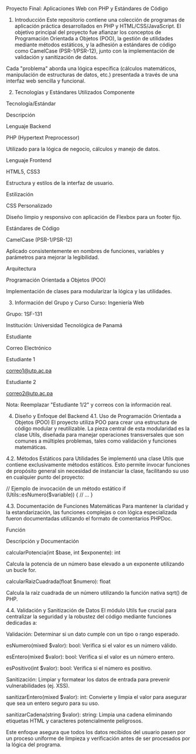 Proyecto Final: Aplicaciones Web con PHP y Estándares de Código
1. Introducción
Este repositorio contiene una colección de programas de aplicación práctica desarrollados en PHP y HTML/CSS/JavaScript. El objetivo principal del proyecto fue afianzar los conceptos de Programación Orientada a Objetos (POO), la gestión de utilidades mediante métodos estáticos, y la adhesión a estándares de código como CamelCase (PSR-1/PSR-12), junto con la implementación de validación y sanitización de datos.

Cada "problema" aborda una lógica específica (cálculos matemáticos, manipulación de estructuras de datos, etc.) presentada a través de una interfaz web sencilla y funcional.

2. Tecnologías y Estándares Utilizados
Componente

Tecnología/Estándar

Descripción

Lenguaje Backend

PHP (Hypertext Preprocessor)

Utilizado para la lógica de negocio, cálculos y manejo de datos.

Lenguaje Frontend

HTML5, CSS3

Estructura y estilos de la interfaz de usuario.

Estilización

CSS Personalizado

Diseño limpio y responsivo con aplicación de Flexbox para un footer fijo.

Estándares de Código

CamelCase (PSR-1/PSR-12)

Aplicado consistentemente en nombres de funciones, variables y parámetros para mejorar la legibilidad.

Arquitectura

Programación Orientada a Objetos (POO)

Implementación de clases para modularizar la lógica y las utilidades.

3. Información del Grupo y Curso
Curso: Ingeniería Web

Grupo: 1SF-131

Institución: Universidad Tecnológica de Panamá

Estudiante

Correo Electrónico

Estudiante 1

correo1@utp.ac.pa

Estudiante 2

correo2@utp.ac.pa

Nota: Reemplazar "Estudiante 1/2" y correos con la información real.

4. Diseño y Enfoque del Backend
4.1. Uso de Programación Orientada a Objetos (POO)
El proyecto utiliza POO para crear una estructura de código modular y reutilizable. La pieza central de esta modularidad es la clase Utils, diseñada para manejar operaciones transversales que son comunes a múltiples problemas, tales como validación y funciones matemáticas.

4.2. Métodos Estáticos para Utilidades
Se implementó una clase Utils que contiene exclusivamente métodos estáticos. Esto permite invocar funciones de propósito general sin necesidad de instanciar la clase, facilitando su uso en cualquier punto del proyecto:

// Ejemplo de invocación de un método estático
if (Utils::esNumero($variable)) {
    // ...
}

4.3. Documentación de Funciones Matemáticas
Para mantener la claridad y la estandarización, las funciones complejas o con lógica especializada fueron documentadas utilizando el formato de comentarios PHPDoc.

Función

Descripción y Documentación

calcularPotencia(int $base, int $exponente): int

Calcula la potencia de un número base elevado a un exponente utilizando un bucle for.

calcularRaizCuadrada(float $numero): float

Calcula la raíz cuadrada de un número utilizando la función nativa sqrt() de PHP.

4.4. Validación y Sanitización de Datos
El módulo Utils fue crucial para centralizar la seguridad y la robustez del código mediante funciones dedicadas a:

Validación: Determinar si un dato cumple con un tipo o rango esperado.

esNumero(mixed $valor): bool: Verifica si el valor es un número válido.

esEntero(mixed $valor): bool: Verifica si el valor es un número entero.

esPositivo(int $valor): bool: Verifica si el número es positivo.

Sanitización: Limpiar y formatear los datos de entrada para prevenir vulnerabilidades (ej. XSS).

sanitizarEntero(mixed $valor): int: Convierte y limpia el valor para asegurar que sea un entero seguro para su uso.

sanitizarCadena(string $valor): string: Limpia una cadena eliminando etiquetas HTML y caracteres potencialmente peligrosos.

Este enfoque asegura que todos los datos recibidos del usuario pasen por un proceso uniforme de limpieza y verificación antes de ser procesados por la lógica del programa.
